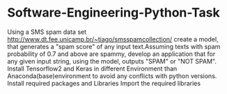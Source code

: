 # Software-Engineering-Python-Task
Using a SMS spam data set http://www.dt.fee.unicamp.br/~tiago/smsspamcollection/ create a model, that generates a "spam score" of any input text.Assuming texts with spam probability of 0.7 and above are spammy, develop an application that for any given input string, using the model, outputs "SPAM" or "NOT SPAM".
Install Tensorflow2 and Keras in different Environment than Anaconda(base)environment to avoid any conflicts with python versions.
Install required packages and Libraries 
Import the required libraries
